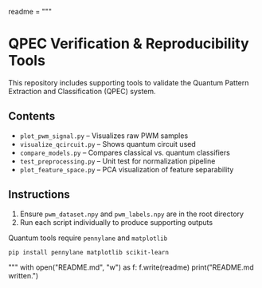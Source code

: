 readme = """
# QPEC Verification & Reproducibility Tools

This repository includes supporting tools to validate the Quantum Pattern Extraction and Classification (QPEC) system.

## Contents
- `plot_pwm_signal.py` – Visualizes raw PWM samples
- `visualize_qcircuit.py` – Shows quantum circuit used
- `compare_models.py` – Compares classical vs. quantum classifiers
- `test_preprocessing.py` – Unit test for normalization pipeline
- `plot_feature_space.py` – PCA visualization of feature separability

## Instructions
1. Ensure `pwm_dataset.npy` and `pwm_labels.npy` are in the root directory
2. Run each script individually to produce supporting outputs

Quantum tools require `pennylane` and `matplotlib`
```bash
pip install pennylane matplotlib scikit-learn
```
"""
with open("README.md", "w") as f:
    f.write(readme)
print("README.md written.")